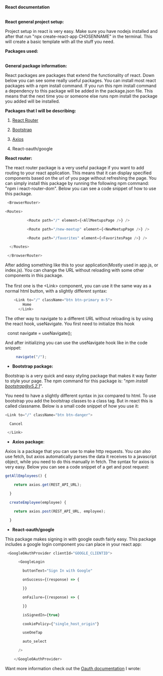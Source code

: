 **React documentation**

**\
React general project setup:**

Project setup in react is very easy. Make sure you have nodejs installed
and after that run "npx create-react-app CHOSENNAME" in the terminal.
This will create a basic template with all the stuff you need.

**Packages used:**

**\
General package information:**

React packages are packages that extend the functionality of react. Down
below you can see some really useful packages. You can install most
react packages with a npm install command. If you run this npm install
command a dependency to this package will be added in the package.json
file. This means that the next time you or someone else runs npm install
the package you added will be installed.

**Packages that I will be describing:**

1.  [React Router](#ReactRouter)

2.  [Bootstrap](#Bootstrap)

3.  [Axios](#Axios)

4.  React-oauth/google



**React router:**

The react router package is a very useful package if you want to add
routing to your react application. This means that it can display
specified components based on the url of you page without refreshing the
page. You can simply install this package by running the following npm
command: "npm i react-router-dom". Below you can see a code snippet of
how to use this package.
```javascript
 <BrowserRouter>

<Routes>

          <Route path="/" element={<AllMeetupsPage />} />

          <Route path="/new-meetup" element={<NewMeetupPage />} />

          <Route path="/favorites" element={<FavoritesPage />} />

  </Routes>

 </BrowserRouter>
```
After adding something like this to your application(Mostly used in
app.js, or index.js). You can change the URL without reloading with some
other components in this package.\
\
The first one is the \<Link\> component, you can use it the same way as
a normal html button, with a slightly different syntax:
```javascript
    <Link to="/" className="btn btn-primary m-5">
        Home
      </Link>
```
The other way to navigate to a different URL without reloading is by
using the react hook, useNavigate. You first need to initialize this
hook

  const navigate = useNavigate();

And after initializing you can use the useNavigate hook like in the code
snippet:
```javascript
     navigate("/");
```



- **Bootstrap package:**

Bootstrap is a very quick and easy styling package that makes it way
faster to style your page. The npm command for this package is: "*npm
install <bootstrap@v5.2.1>*".

You need to have a slightly different syntax in jsx compared to html. To
use bootstrap you add the bootstrap classes to a class tag. But in react
this is called classname. Below is a small code snippet of how you use
it:
 ```javascript
<Link to="/" className="btn btn-danger">

  Cancel

 </Link>
```


- **Axios package**:

Axios is a package that you can use to make http requests. You can also
use fetch, but axios automatically parses the data it receives to a
javascript object, while you need to do this manually in fetch. The
syntax for axios is very easy. Below you can see a code snippet of a get
and post request:
```javascript
getAllEmployees() {

    return axios.get(REST_API_URL);

  }

  createEmployee(employee) {

    return axios.post(REST_API_URL, employee);

  }
```
-  **React-oauth/google**

This package makes signing in with google oauth fairly easy. This
package includes a google login component you can place in your react
app:
```javascript
 <GoogleOAuthProvider clientId="GOOGLE_CLIENTID">

      <GoogleLogin

        buttonText="Sign In with Google"

        onSuccess={(response) => {

        }}

        onFailure={(response) => {

        }}

        isSignedIn={true}

        cookiePolicy={"single_host_origin"}

        useOneTap

        auto_select

      />

    </GoogleOAuthProvider>
```
Want more information check out the [Oauth
documentation](https://github.com/S3-Jordy-Walraven/Portfolio-S3/blob/main/Documentation/Technology%20documentation/GoogleOauth.md) I wrote:
